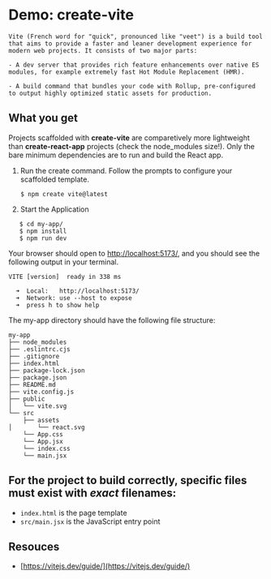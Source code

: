 # Demo: create-vite

```
Vite (French word for "quick", pronounced like "veet") is a build tool that aims to provide a faster and leaner development experience for modern web projects. It consists of two major parts:

- A dev server that provides rich feature enhancements over native ES modules, for example extremely fast Hot Module Replacement (HMR).

- A build command that bundles your code with Rollup, pre-configured to output highly optimized static assets for production.
```

## What you get

Projects scaffolded with  **create-vite**  are comparetively more lightweight than **create-react-app** projects (check the node_modules size!). Only the bare minimum dependencies are to run and build the React app.



1.  Run the create command. Follow the prompts to configure your scaffolded template.
    
    ```
    $ npm create vite@latest
    ```
2.  Start the Application
    
 ```
    $ cd my-app/
    $ npm install
    $ npm run dev
```    

Your browser should open to  [http://localhost:5173/](http://localhost:5173/), and you should see the following output in your terminal.

```
VITE [version]  ready in 338 ms

  ➜  Local:   http://localhost:5173/
  ➜  Network: use --host to expose
  ➜  press h to show help
```

The my-app directory should have the following file structure:

```
my-app
├── node_modules
├── .eslintrc.cjs
├── .gitignore
├── index.html
├── package-lock.json
├── package.json
├── README.md
├── vite.config.js
├── public
│   └── vite.svg
└── src
    ├── assets
│       └── react.svg
    └── App.css
    └── App.jsx
    └── index.css
    └── main.jsx
```

## For the project to build correctly, specific files must exist with  _exact_  filenames:

-   `index.html`  is the page template
-   `src/main.jsx`  is the JavaScript entry point

## Resouces

* [https://vitejs.dev/guide/](https://vitejs.dev/guide/)
